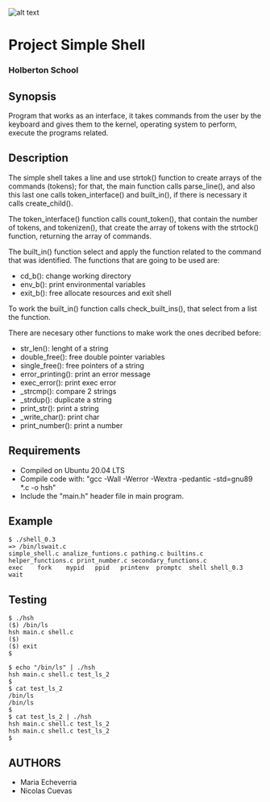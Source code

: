 ![alt text](https://github.com/nicolas1897/holbertonschool-simple_shell/blob/main/simple%20shell-general.drawio.png)

# Project Simple Shell
### Holberton School 

## Synopsis

Program that works as an interface, it takes commands from the user by the keyboard and gives them to the kernel, operating system to perform, execute the programs related. 

## Description

The simple shell takes a line and use strtok() function to create arrays of the commands (tokens); for that, the main function calls parse_line(), and also this last one calls token_interface() and built_in(), if there is necessary it calls create_child().

The token_interface() function calls count_token(), that contain the number of tokens, and tokenizen(), that create the array of tokens with the strtock() function, returning the array of commands.

The built_in() function select and apply the function related to the command that was identified. The functions that are going to be used are:

* cd_b(): change working directory
* env_b(): print environmental variables
* exit_b(): free allocate resources and exit shell

To work the built_in() function calls check_built_ins(), that select from a list the function.

There are necesary other functions to make work the ones decribed before:

* str_len(): lenght of a string
* double_free(): free double pointer variables
* single_free(): free pointers of a string
* error_printing(): print an error message
* exec_error(): print exec error
* _strcmp(): compare 2 strings
* _strdup(): duplicate a string
* print_str(): print a string
* _write_char(): print char
* print_number(): print a number

## Requirements

* Compiled on Ubuntu 20.04 LTS
* Compile code with: "gcc -Wall -Werror -Wextra -pedantic -std=gnu89 *.c -o hsh"
* Include the "main.h" header file in main program.

## Example

```
$ ./shell_0.3
=> /bin/lswait.c
simple_shell.c analize_funtions.c pathing.c builtins.c helper_functions.c print_number.c secondary_functions.c 
exec    fork    mypid   ppid   printenv  promptc  shell shell_0.3  wait
```

## Testing

```
$ ./hsh
($) /bin/ls
hsh main.c shell.c
($)
($) exit
$
```

```
$ echo "/bin/ls" | ./hsh
hsh main.c shell.c test_ls_2
$
$ cat test_ls_2
/bin/ls
/bin/ls
$
$ cat test_ls_2 | ./hsh
hsh main.c shell.c test_ls_2
hsh main.c shell.c test_ls_2
$
```

## AUTHORS
* Maria Echeverria
* Nicolas Cuevas
